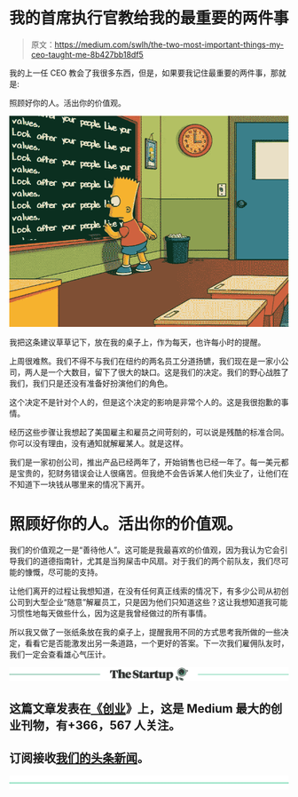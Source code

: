 # 我的首席执行官教给我的最重要的两件事

> 原文：<https://medium.com/swlh/the-two-most-important-things-my-ceo-taught-me-8b427bb18df5>

我的上一任 CEO 教会了我很多东西，但是，如果要我记住最重要的两件事，那就是:

照顾好你的人。活出你的价值观。

![](img/c4cc92585b9fe4aa372dd6db74a8430e.png)

我把这条建议草草记下，放在我的桌子上，作为每天，也许每小时的提醒。

上周很难熬。我们不得不与我们在纽约的两名员工分道扬镳，我们现在是一家小公司，两人是一个大数目，留下了很大的缺口。这是我们的决定。我们的野心战胜了我们，我们只是还没有准备好扮演他们的角色。

这个决定不是针对个人的，但是这个决定的影响是非常个人的。这是我很抱歉的事情。

经历这些步骤让我想起了美国雇主和雇员之间苛刻的，可以说是残酷的标准合同。你可以没有理由，没有通知就解雇某人。就是这样。

我们是一家初创公司，推出产品已经两年了，开始销售也已经一年了。每一美元都是宝贵的，犯财务错误会让人很痛苦。但我绝不会告诉某人他们失业了，让他们在不知道下一块钱从哪里来的情况下离开。

# 照顾好你的人。活出你的价值观。

我们的价值观之一是“善待他人”。这可能是我最喜欢的价值观，因为我认为它会引导我们的道德指南针，尤其是当狗屎击中风扇。对于我们的两个前队友，我们尽可能的慷慨，尽可能的支持。

让他们离开的过程让我想知道，在没有任何真正线索的情况下，有多少公司从初创公司到大型企业“随意”解雇员工，只是因为他们只知道这些？这让我想知道我可能习惯性地每天做些什么，因为这是我曾经做过的所有事情。

所以我又做了一张纸条放在我的桌子上，提醒我用不同的方式思考我所做的一些决定，看看它是否能激发出另一条道路，一个更好的答案。下一次我们雇佣队友时，我们一定会查看雄心气压计。

[![](img/308a8d84fb9b2fab43d66c117fcc4bb4.png)](https://medium.com/swlh)

## 这篇文章发表在[《创业](https://medium.com/swlh)》上，这是 Medium 最大的创业刊物，有+366，567 人关注。

## 订阅接收[我们的头条新闻](http://growthsupply.com/the-startup-newsletter/)。

[![](img/b0164736ea17a63403e660de5dedf91a.png)](https://medium.com/swlh)